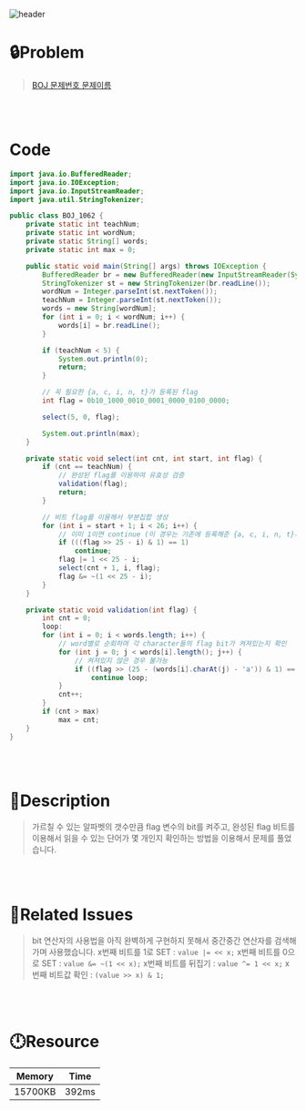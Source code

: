 ![header](https://capsule-render.vercel.app/api?type=waving&height=200&color=0:B2E6FF,100:FFB2D6&text=BOJ%201062&fontColor=FFFFFF&fontAlign=80&fontAlignY=35&fontSize=50)

# **🔒Problem**

> [BOJ 문제번호 문제이름](https://www.acmicpc.net/problem/1062)

<br>
<br>

# **Code**

```java
import java.io.BufferedReader;
import java.io.IOException;
import java.io.InputStreamReader;
import java.util.StringTokenizer;

public class BOJ_1062 {
    private static int teachNum;
    private static int wordNum;
    private static String[] words;
    private static int max = 0;

    public static void main(String[] args) throws IOException {
        BufferedReader br = new BufferedReader(new InputStreamReader(System.in));
        StringTokenizer st = new StringTokenizer(br.readLine());
        wordNum = Integer.parseInt(st.nextToken());
        teachNum = Integer.parseInt(st.nextToken());
        words = new String[wordNum];
        for (int i = 0; i < wordNum; i++) {
            words[i] = br.readLine();
        }

        if (teachNum < 5) {
            System.out.println(0);
            return;
        }

        // 꼭 필요한 {a, c, i, n, t}가 등록된 flag
        int flag = 0b10_1000_0010_0001_0000_0100_0000;

        select(5, 0, flag);

        System.out.println(max);
    }

    private static void select(int cnt, int start, int flag) {
        if (cnt == teachNum) {
            // 완성된 flag를 이용하여 유효성 검증
            validation(flag);
            return;
        }

        // 비트 flag를 이용해서 부분집합 생성
        for (int i = start + 1; i < 26; i++) {
            // 이미 1이면 continue (이 경우는 기존에 등록해준 {a, c, i, n, t}가 이 조건문을 실행하게 됨)
            if (((flag >> 25 - i) & 1) == 1)
                continue;
            flag |= 1 << 25 - i;
            select(cnt + 1, i, flag);
            flag &= ~(1 << 25 - i);
        }
    }

    private static void validation(int flag) {
        int cnt = 0;
        loop:
        for (int i = 0; i < words.length; i++) {
            // word별로 순회하며 각 character들의 flag bit가 켜져있는지 확인
            for (int j = 0; j < words[i].length(); j++) {
                // 켜져있지 않은 경우 불가능
                if ((flag >> (25 - (words[i].charAt(j) - 'a')) & 1) == 0)
                    continue loop;
            }
            cnt++;
        }
        if (cnt > max)
            max = cnt;
    }
}
```

<br>
<br>

# **🔑Description**

> 가르칠 수 있는 알파벳의 갯수만큼 flag 변수의 bit를 켜주고, 완성된 flag 비트를 이용해서 읽을 수 있는 단어가 몇 개인지 확인하는 방법을 이용해서 문제를 풀었습니다.

<br>
<br>

# **📑Related Issues**

> bit 연산자의 사용법을 아직 완벽하게 구현하지 못해서 중간중간 연산자를 검색해 가며 사용했습니다.
> x번째 비트를 1로 SET : `value |= << x;`
> x번째 비트를 0으로 SET : `value &= ~(1 << x);`
> x번째 비트를 뒤집기 : `value ^= 1 << x;`
> x번째 비트값 확인 : `(value >> x) & 1;`

<br>
<br>

# **🕛Resource**

| Memory  | Time  |
| ------- | ----- |
| 15700KB | 392ms |
